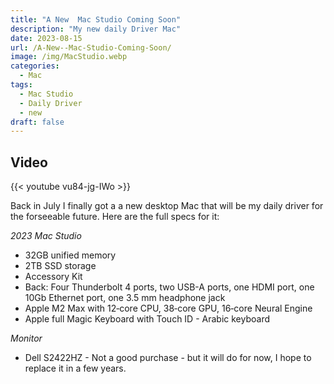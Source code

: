 ```yaml
---
title: "A New  Mac Studio Coming Soon"
description: "My new daily Driver Mac"
date: 2023-08-15
url: /A-New--Mac-Studio-Coming-Soon/
image: /img/MacStudio.webp
categories:
  - Mac
tags:
  - Mac Studio
  - Daily Driver
  - new
draft: false
---
```


## Video

{{< youtube vu84-jg-IWo >}}

Back in July I finally got a a new desktop Mac that will be my daily driver for the forseeable future. Here are the full specs for it:

_2023 Mac Studio_

- 32GB unified memory
- 2TB SSD storage
- Accessory Kit
- Back: Four Thunderbolt 4 ports, two USB-A ports, one HDMI port, one 10Gb Ethernet port, one 3.5 mm headphone jack
- Apple M2 Max with 12‑core CPU, 38‑core GPU, 16‑core Neural Engine
- Apple full Magic Keyboard with Touch ID - Arabic keyboard

_Monitor_

- Dell S2422HZ - Not a good purchase - but it will do for now, I hope to replace it in a few years.
